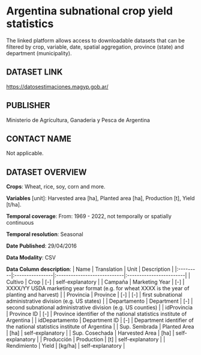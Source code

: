 # Argentina subnational crop yield statistics
The linked platform allows access to downloadable datasets that can be filtered by crop, variable, date, spatial aggregation, province (state) and department (municipality).

## DATASET LINK
https://datosestimaciones.magyp.gob.ar/

## PUBLISHER
Ministerio de Agrícultura, Ganaderia y Pesca de Argentina

## CONTACT NAME
Not applicable.

## DATASET OVERVIEW
**Crops**: Wheat, rice, soy, corn and more.

**Variables** [unit]: Harvested area [ha], Planted area [ha], Production [t], Yield [t/ha]. 

**Temporal coverage**: From: 1969 - 2022, not temporally or spatially continuous

**Temporal resolution**: Seasonal

**Date Published**: 29/04/2016

**Data Modality**: CSV

**Data Column description**: 
| Name  | Translation | Unit | Description | 
|:---------|:----------------|:----------------------------|:------------------------|
| Cultivo   | Crop | [-] | self-explanatory |
| Campaña | Marketing Year | [-] | XXXX/YY USDA marketing year format (e.g. for wheat XXXX is the year of planting and harvest) |
| Provincia | Province | [-] | [-] | first subnational administrative division (e.g. US states) |
| Departamento | Department | [-] | second subnational administrative division (e.g. US counties) |
| idProvincia | Province ID | [-] | Province identifier of the national statistics institute of Argentina |
| idDepartamento | Department ID | [-] | Department identifier of the national statistics institute of Argentina |
| Sup. Sembrada | Planted Area | [ha] | self-explanatory |
| Sup. Cosechada | Harvested Area | [ha] | self-explanatory |
| Producción | Production | [t] | self-explanatory |
| Rendimiento | Yield | [kg/ha] | self-explanatory |
